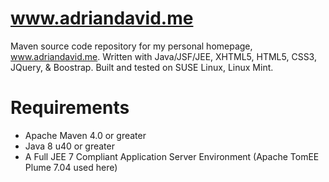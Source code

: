 # www.adriandavid.me
Maven source code repository for my personal homepage, www.adriandavid.me. 
Written with Java/JSF/JEE, XHTML5, HTML5, CSS3, JQuery, &amp; Boostrap.
Built and tested on SUSE Linux, Linux Mint.

# Requirements
- Apache Maven 4.0 or greater
- Java 8 u40 or greater
- A Full JEE 7 Compliant Application Server Environment (Apache TomEE Plume 7.04 used here)

